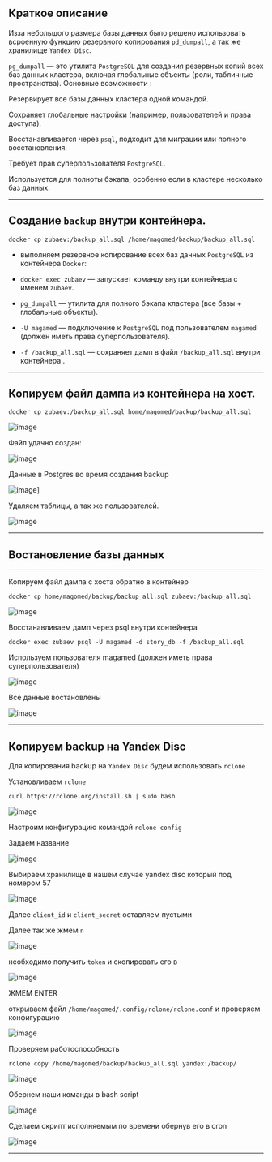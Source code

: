 ## Краткое описание
Изза небольшого размера базы данных было решено использовать всроенную функцию резервного копирования `pd_dumpall`, а так же хранилище `Yandex Disc`.


`pg_dumpall` — это утилита `PostgreSQL` для создания резервных копий всех баз данных кластера, включая глобальные объекты (роли, табличные пространства).
Основные возможности :

Резервирует все базы данных кластера одной командой.

Сохраняет глобальные настройки (например, пользователей и права доступа).

Восстанавливается через `psql`, подходит для миграции или полного восстановления.

Требует прав суперпользователя `PostgreSQL`.

Используется для полноты бэкапа, особенно если в кластере несколько баз данных.


***
## Создание `backup` внутри контейнера.

`docker cp zubaev:/backup_all.sql /home/magomed/backup/backup_all.sql`

- выполняем резервное копирование всех баз данных `PostgreSQL` из контейнера `Docker`:

- `docker exec zubaev` — запускает команду внутри контейнера с именем `zubaev`.
- `pg_dumpall` — утилита для полного бэкапа кластера (все базы + глобальные объекты).
- `-U magamed` — подключение к `PostgreSQL` под пользователем `magamed` (должен иметь права суперпользователя).
- `-f /backup_all.sql` — сохраняет дамп в файл `/backup_all.sql` внутри контейнера .
***
## Копируем файл дампа из контейнера на хост.

`docker cp zubaev:/backup_all.sql home/magomed/backup/backup_all.sql`

![image](https://github.com/user-attachments/assets/b14f2969-9c5f-4757-a21f-838664e8d42a)

Файл удачно создан:

![image](https://github.com/user-attachments/assets/44d98ba0-4d5d-4502-9b7f-2e7ff8645f14)

Данные в Postgres во время создания backup

![image](https://github.com/user-attachments/assets/ae373e78-730e-4794-b0b1-7905ff8662f5)]

Удаляем таблицы, а так же пользователей.

![image](https://github.com/user-attachments/assets/77ca681a-3abe-41da-a7a8-f51aeb0e20e2)

***
## Востановление базы данных


***
Копируем файл дампа с хоста обратно в контейнер

`docker cp home/magomed/backup/backup_all.sql zubaev:/backup_all.sql`

![image](https://github.com/user-attachments/assets/841b3fae-2229-4340-b4a3-217ea13e9caa)

Восстанавливаем дамп через psql внутри контейнера

`docker exec zubaev psql -U magamed -d story_db -f /backup_all.sql`

Используем пользователя magamed (должен иметь права суперпользователя)

![image](https://github.com/user-attachments/assets/99eec0ca-53fc-4c01-8789-78498bfefba7)

Все данные востановлены

![image](https://github.com/user-attachments/assets/b013ca5c-6639-486c-99c0-b8ab78c18566)


***
## Копируем backup на Yandex Disc

Для копирования backup на `Yandex Disc` будем использовать `rclone`

Установливаем `rclone`

`curl https://rclone.org/install.sh | sudo bash`

![image](https://github.com/user-attachments/assets/1df25f85-e5d5-4442-854c-f26068c92bd1)

Настроим конфигурацию командой  `rclone config`

Задаем название 

![image](https://github.com/user-attachments/assets/640eddb3-734d-437b-ba3c-5d8689aaf469)

Выбираем хранилище в нашем случае yandex disc который под номером 57

![image](https://github.com/user-attachments/assets/f164fa25-20fc-474d-9fb7-84b9a0878686)

Далее `client_id` и `client_secret` оставляем пустыми

Далее так же жмем  `n`

![image](https://github.com/user-attachments/assets/18b90110-b0e0-4662-b9d1-b3f3ed3d9eef)

необходимо получить `token` и скопировать его в 

![image](https://github.com/user-attachments/assets/a4d02591-88ef-4bec-96e2-99a5f7117cad)

ЖМЕМ ENTER 

открываем файл `/home/magomed/.config/rclone/rclone.conf` и проверяем конфигурацию 

![image](https://github.com/user-attachments/assets/118fe6ca-4613-431c-bf3d-96e8a6c87328)

Проверяем работоспособность

`rclone copy /home/magomed/backup/backup_all.sql yandex:/backup/`

![image](https://github.com/user-attachments/assets/45eb9f35-00eb-463c-b899-cb3fa57d00cc)


Обернем наши команды в bash script 

![image](https://github.com/user-attachments/assets/added787-3aa1-43e3-b64d-44d4f5908b2f)

Сделаем скрипт исполняемым по времени обернув его в cron

![image](https://github.com/user-attachments/assets/a15bde07-2e91-4a43-bb1a-0a41ea83ed35)



***
